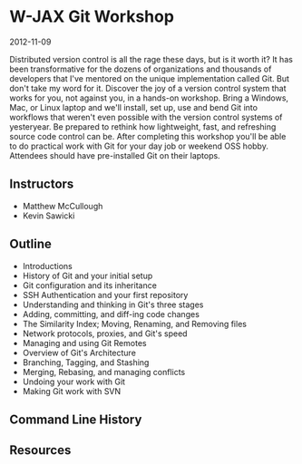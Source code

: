 # W-JAX Git Workshop
2012-11-09

Distributed version control is all the rage these days, but is it worth it? It has been transformative for the dozens of organizations and thousands of developers that I've mentored on the unique implementation called Git. But don't take my word for it. Discover the joy of a version control system that works for you, not against you, in a hands-on workshop. Bring a Windows, Mac, or Linux laptop and we'll install, set up, use and bend Git into workflows that weren't even possible with the version control systems of yesteryear. Be prepared to rethink how lightweight, fast, and refreshing source code control can be. After completing this workshop you'll be able to do practical work with Git for your day job or weekend OSS hobby. Attendees should have pre-installed Git on their laptops.

## Instructors
* Matthew McCullough
* Kevin Sawicki

## Outline
* Introductions
* History of Git and your initial setup
* Git configuration and its inheritance
* SSH Authentication and your first repository
* Understanding and thinking in Git's three stages
* Adding, committing, and diff-ing code changes
* The Similarity Index; Moving, Renaming, and Removing files
* Network protocols, proxies, and Git's speed
* Managing and using Git Remotes
* Overview of Git's Architecture
* Branching, Tagging, and Stashing
* Merging, Rebasing, and managing conflicts
* Undoing your work with Git
* Making Git work with SVN

## Command Line History

## Resources
